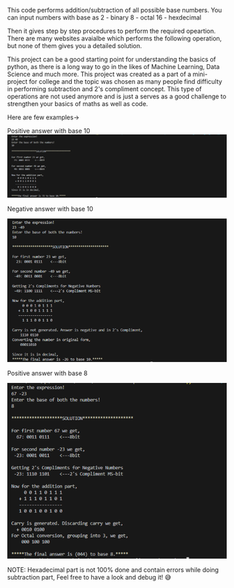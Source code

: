 This code performs addition/subtraction of all possible base numbers.
You can input numbers with base as
2 - binary
8 - octal
16 - hexdecimal

Then it gives step by step procedures to perform the required opeartion.
There are many websites avaialbe which performs the following operation,
but none of them gives you a detailed solution.

This project can be a good starting point for understanding the basics of python, as there is a long way to go in the likes of Machine Learning, Data Science and much more. This project was created as a part of a mini-project for college and the topic was chosen as many people find difficulty in performing subtraction and 2's compliment concept.
This type of operations are not used anymore and is just a serves as a good challenge to strengthen your basics of maths as well as code.

Here are few examples->

Positive answer with base 10
![alt text](image.png)

Negative answer with base 10

![alt text](image-1.png)

Positive answer with base 8

![alt text](image-2.png)

NOTE: Hexadecimal part is not 100% done and contain errors while doing subtraction part,
Feel free to have a look and debug it! 😅
